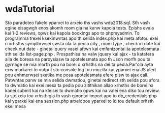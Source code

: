 # wdaTutorial
Sto paradoteo fakelo yparxei to arxeio ths vashs wda2018.sql. Sth vash egine eisagwgh enos akomh room gia na kanw kapoia tests.
Epishs evala kai 1-2 reviews, opws kai kapoia bookings apo to phpmyadmin.
To programma trexei ksekinwntas apo th selida index.php kai meta afotou exei o xrhsths symplhrwsei swsta ola ta pedia 
city , room type , check in date kai check out date - ginetai query vasei aftwn kai emfanizontai ta apotelesmata sth selida 
list-page.php . Prospathisa na valw jquery kai ajax - ta katafera alla de boresa na paroysiasw ta apotelesmata apo th Json morfh pou ta gyrnage
se mia morfh pou na borei o xrhsths na dei ta pedia.Par'ola ayta exw markarei to output sto console.log tou mozilla kai yparxei ena JS alert
pou enhmerwsei sxetika me posa apotelesmata efere pisw to ajax call.
Patwntas panw se mia selida dwmatiou, ginetai redirect sth selida pou afora to dwmatio kai exei mesa ta pedia pou zitithikan allao xrhsths
de borei na kanei submit kai na kleisei to dwmatio opws kai na valei ena diko tou review.
ta stoixeia tou xrhsth gia th vash ginontai import apo to db_credentials.php kai yparxei kai ena session.php arxeiopou yparxei to 
id tou default xrhsth ekei mesa